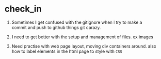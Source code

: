 # check_in

1. Sometimes I get confused with the gitignore when I try to make a commit and push to github things git carazy.

2. I need to get better with the setup and management of files. ex images

3. Need practise with web page layout, moving div containers around. also how to label elements in the html page to style with `CSS`

